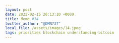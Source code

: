 ```yaml
---
layout: post
date: 2022-02-15 20:13:10 +0000.
title: Meme #14
twitter_author: "@DMN737"
local_file: /assets/images/14.jpeg
tags: priorities blockchain understanding-bitcoin
---
```

